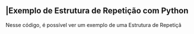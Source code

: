  ## |Exemplo de Estrutura de Repetição com Python 

   Nesse código, é possível ver um exemplo de uma Estrutura de Repetiçã
 
